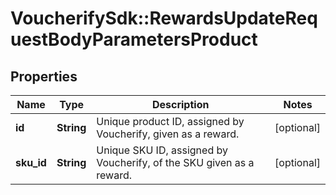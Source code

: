 # VoucherifySdk::RewardsUpdateRequestBodyParametersProduct

## Properties

| Name | Type | Description | Notes |
| ---- | ---- | ----------- | ----- |
| **id** | **String** | Unique product ID, assigned by Voucherify, given as a reward. | [optional] |
| **sku_id** | **String** | Unique SKU ID, assigned by Voucherify, of the SKU given as a reward. | [optional] |

